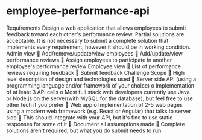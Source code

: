 # employee-performance-api
Requirements
Design a web application that allows employees to submit feedback toward each
other&#39;s performance review.
Partial solutions are acceptable. It is not necessary to submit a complete solution
that implements every requirement, however it should be in working condition.
Admin view
 Add/remove/update/view employees
 Add/update/view performance reviews
 Assign employees to participate in another employee&#39;s performance review
Employee view
 List of performance reviews requiring feedback
 Submit feedback
Challenge Scope
 High level description of design and technologies used
 Server side API (using a programming language and/or framework of your
choice)
o Implementation of at least 3 API calls
o Most full stack web developers currently use Java or Node.js on the
server(with MySQL for the database), but feel free to use other tech if
you prefer
 Web app
o Implementation of 2-5 web pages using a modern web framework (e.g.
React or Angular) that talks to server side
 This should integrate with your API, but it&#39;s fine to use static
responses for some of it
 Document all assumptions made
 Complete solutions aren&#39;t required, but what you do submit needs to run.
